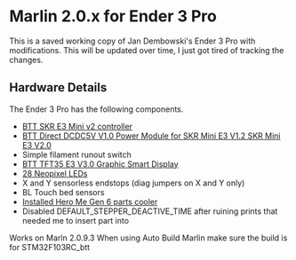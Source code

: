 # Marlin 2.0.x for Ender 3 Pro

This is a saved working copy of Jan Dembowski's Ender 3 Pro with modifications. This will be updated over time, I just got tired of tracking the changes.

## Hardware Details

The Ender 3 Pro has the following components.

- [BTT SKR E3 Mini v2 controller](https://www.biqu.equipment/products/bigtreetech-skr-mini-e3-v2-0-32-bit-control-board-integrated-tmc2209-uart-for-ender-3)
- [BTT Direct DCDC5V V1.0 Power Module for SKR Mini E3 V1.2 SKR Mini E3 V2.0](https://www.biqu.equipment/products/bigtreetech-dcdc5v-v1-0-power-module-5v-for-skr-mini-e3-v1-2-skr-mini-e3-v3-0-32bit-control-board-rgb-light)
- Simple filament runout switch
- [BTT TFT35 E3 V3.0 Graphic Smart Display](https://www.biqu.equipment/products/btt-tft35-e3-v3-0-display-touch-screen-two-working-modes)
- [28 Neopixel LEDs](https://www.adafruit.com/product/1376)
- X and Y sensorless endstops (diag jumpers on X and Y only)
- BL Touch bed sensors
- [Installed Hero Me Gen 6 parts cooler](https://www.printables.com/model/39322-hero-me-gen6-master-suite)
- Disabled DEFAULT_STEPPER_DEACTIVE_TIME after ruining prints that needed me to insert part into

Works on Marln 2.0.9.3
When using Auto Build Marlin make sure the build is for STM32F103RC_btt
